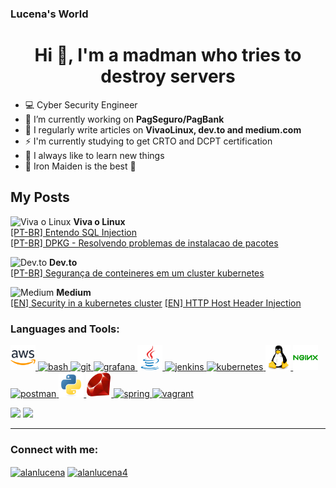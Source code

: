 ### Lucena's World

<h1 align="center">Hi 👋, I'm a madman who tries to destroy servers</h1>
 
 - 💻 Cyber Security Engineer
 - 🔭 I’m currently working on **PagSeguro/PagBank**
 - 📝 I regularly write articles on **VivaoLinux, dev.to and medium.com**
 - ⚡ I'm currently studying to get CRTO and DCPT certification
 - 📒 I always like to learn new things
 - 🤘 Iron Maiden is the best 🤘

<h2>My Posts</h2>

<p>
  <img src="https://upload.wikimedia.org/wikipedia/commons/thumb/3/35/Tux.svg/40px-Tux.svg.png" alt="Viva o Linux" width="20" height="20">
  <strong>Viva o Linux</strong><br>
  <a href="https://www.vivaolinux.com.br/artigo/Entendendo-SQL-Injection/" target="_blank">[PT-BR] Entendo SQL Injection</a><br>
  <a href="https://www.vivaolinux.com.br/dica/DPKG-Resolvendo-problemas-de-instalacao-de-pacotes/" target="_blank">[PT-BR] DPKG - Resolvendo problemas de instalacao de pacotes</a>
</p>

<p>
  <img src="https://media.dev.to/cdn-cgi/image/quality=100/https://dev-to-uploads.s3.amazonaws.com/uploads/logos/resized_logo_UQww2soKuUsjaOGNB38o.png" alt="Dev.to" width="20" height="20">
  <strong>Dev.to</strong><br>
  <a href="https://dev.to/haasxh/seguranca-de-conteineres-em-um-cluster-kubernetes-33k8" target="_blank">[PT-BR] Segurança de conteineres em um cluster kubernetes</a>
</p>

<p>
  <img src="https://cdn.jsdelivr.net/npm/simple-icons@v8/icons/medium.svg" alt="Medium" width="20" height="20">
  <strong>Medium</strong><br>
  <a href="https://medium.com/@haasxh/container-security-in-a-kubernetes-cluster-cbdb82b068f6" target="_blank">[EN] Security in a kubernetes cluster</a>
 <a href="https://medium.com/@haasxh/http-host-header-injection-52a88ed40a9f" target="_blank">[EN] HTTP Host Header Injection</a>
</p>

<h3 align="left">Languages and Tools:</h3>
<p align="left"> <a href="https://aws.amazon.com" target="_blank" rel="noreferrer"> <img src="https://raw.githubusercontent.com/devicons/devicon/master/icons/amazonwebservices/amazonwebservices-original-wordmark.svg" alt="aws" width="40" height="40"/> </a> <a href="https://www.gnu.org/software/bash/" target="_blank" rel="noreferrer"> <img src="https://www.vectorlogo.zone/logos/gnu_bash/gnu_bash-icon.svg" alt="bash" width="40" height="40"/> </a> <a href="https://git-scm.com/" target="_blank" rel="noreferrer"> <img src="https://www.vectorlogo.zone/logos/git-scm/git-scm-icon.svg" alt="git" width="40" height="40"/> </a> <a href="https://grafana.com" target="_blank" rel="noreferrer"> <img src="https://www.vectorlogo.zone/logos/grafana/grafana-icon.svg" alt="grafana" width="40" height="40"/> </a> <a href="https://www.java.com" target="_blank" rel="noreferrer"> <img src="https://raw.githubusercontent.com/devicons/devicon/master/icons/java/java-original.svg" alt="java" width="40" height="40"/> </a> <a href="https://www.jenkins.io" target="_blank" rel="noreferrer"> <img src="https://www.vectorlogo.zone/logos/jenkins/jenkins-icon.svg" alt="jenkins" width="40" height="40"/> </a> <a href="https://kubernetes.io" target="_blank" rel="noreferrer"> <img src="https://www.vectorlogo.zone/logos/kubernetes/kubernetes-icon.svg" alt="kubernetes" width="40" height="40"/> </a> <a href="https://www.linux.org/" target="_blank" rel="noreferrer"> <img src="https://raw.githubusercontent.com/devicons/devicon/master/icons/linux/linux-original.svg" alt="linux" width="40" height="40"/> </a> <a href="https://www.nginx.com" target="_blank" rel="noreferrer"> <img src="https://raw.githubusercontent.com/devicons/devicon/master/icons/nginx/nginx-original.svg" alt="nginx" width="40" height="40"/> </a> <a href="https://postman.com" target="_blank" rel="noreferrer"> <img src="https://www.vectorlogo.zone/logos/getpostman/getpostman-icon.svg" alt="postman" width="40" height="40"/> </a> <a href="https://www.python.org" target="_blank" rel="noreferrer"> <img src="https://raw.githubusercontent.com/devicons/devicon/master/icons/python/python-original.svg" alt="python" width="40" height="40"/> </a> <a href="https://www.ruby-lang.org/en/" target="_blank" rel="noreferrer"> <img src="https://raw.githubusercontent.com/devicons/devicon/master/icons/ruby/ruby-original.svg" alt="ruby" width="40" height="40"/> </a> <a href="https://spring.io/" target="_blank" rel="noreferrer"> <img src="https://www.vectorlogo.zone/logos/springio/springio-icon.svg" alt="spring" width="40" height="40"/> </a> <a href="https://www.vagrantup.com/" target="_blank" rel="noreferrer"> <img src="https://www.vectorlogo.zone/logos/vagrantup/vagrantup-icon.svg" alt="vagrant" width="40" height="40"/> </a> </p>

<div style="display: inline_block">
    <img height="160em" src="https://github-readme-stats.vercel.app/api?username=alanlucena&show_icons=true&theme=dark"/>
    <img height="160em" src="https://github-readme-stats.vercel.app/api/top-langs/?username=alanlucena&layout=compact&langs_count=16&theme=dark" />
</div>

  ---

<h3 align="left">Connect with me:</h3>
<p align="left">
<a href="https://linkedin.com/in/alanlucena" target="blank"><img align="center" src="https://raw.githubusercontent.com/rahuldkjain/github-profile-readme-generator/master/src/images/icons/Social/linked-in-alt.svg" alt="alanlucena" height="30" width="40" /></a>
<a href="https://instagram.com/alanlucena4" target="blank"><img align="center" src="https://raw.githubusercontent.com/rahuldkjain/github-profile-readme-generator/master/src/images/icons/Social/instagram.svg" alt="alanlucena4" height="30" width="40" /></a>
</p>
